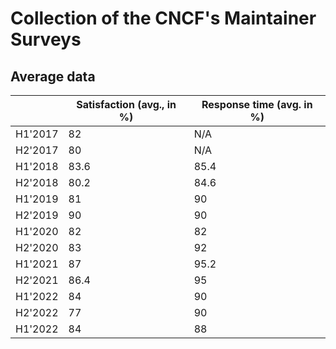 # Collection of the CNCF's Maintainer Surveys

## Average data

|         | Satisfaction (avg., in %) | Response time (avg. in %) |
|---------|---------------------------|---------------------------|
| H1'2017 | 82                        | N/A                       |
| H2'2017 | 80                        | N/A                       |
| H1'2018 | 83.6                      | 85.4                      |
| H2'2018 | 80.2                      | 84.6                      |
| H1'2019 | 81                        | 90                        |
| H2'2019 | 90                        | 90                        |
| H1'2020 | 82                        | 82                        |
| H2'2020 | 83                        | 92                        |
| H1'2021 | 87                        | 95.2                      |
| H2'2021 | 86.4                      | 95                        |
| H1'2022 | 84                        | 90                        |
| H2'2022 | 77                        | 90                        |
| H1'2022 | 84                        | 88                        |
